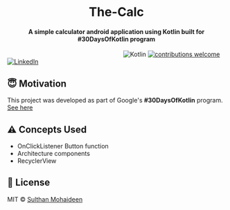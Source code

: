 <h1 align="center">The-Calc</h1>


<h4 align="center">A simple calculator android application using Kotlin built for #30DaysOfKotlin program</h4>


&nbsp;&nbsp;&nbsp;&nbsp;&nbsp;&nbsp;&nbsp;&nbsp;&nbsp;&nbsp;&nbsp;&nbsp;&nbsp;&nbsp;&nbsp;&nbsp;&nbsp;
&nbsp;&nbsp;&nbsp;&nbsp;&nbsp;&nbsp;&nbsp;&nbsp;&nbsp;&nbsp;&nbsp;&nbsp;&nbsp;&nbsp;&nbsp;&nbsp;&nbsp;
&nbsp;&nbsp;&nbsp;&nbsp;&nbsp;&nbsp;&nbsp;&nbsp;&nbsp;&nbsp;&nbsp;&nbsp;&nbsp;&nbsp;&nbsp;&nbsp;&nbsp;
&nbsp;&nbsp;&nbsp;&nbsp;&nbsp;&nbsp;&nbsp;&nbsp;&nbsp;&nbsp;&nbsp;&nbsp;&nbsp;
![Kotlin](https://img.shields.io/badge/kotlin-v1.3.72-orange.svg)
[![contributions welcome](https://img.shields.io/badge/contributions-welcome-brightgreen.svg?style=flat)](https://github.com/SulthanNK/The-Calc/issues)
[![LinkedIn](https://img.shields.io/badge/-LinkedIn-black.svg?style=flat-square&logo=linkedin&colorB=555)](https://www.linkedin.com/in/sulthan-mohaideen-/)


## :innocent: Motivation
This project was developed as part of Google's <b>#30DaysOfKotlin</b> program. [See here](https://eventsonair.withgoogle.com/events/kotlin)


## :warning: Concepts Used
* OnClickListener Button function
* Architecture components
* RecyclerView

## :eyes: License
MIT © [Sulthan Mohaideen](https://github.com/SulthanNK/The-Cal/blob/master/LICENSE)

